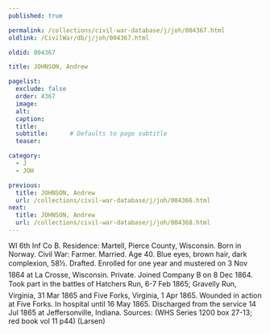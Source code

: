 ```yaml
---
published: true

permalink: /collections/civil-war-database/j/joh/004367.html
oldlink: /CivilWar/db/j/joh/004367.html

oldid: 004367

title: JOHNSON, Andrew

pagelist:
  exclude: false
  order: 4367
  image: 
  alt:
  caption:
  title:
  subtitle:      # Defaults to page subtitle
  teaser:

category: 
  - J 
  - JOH

previous:
  title: JOHNSON, Andrew
  url: /collections/civil-war-database/j/joh/004366.html  
next:
  title: JOHNSON, Andrew
  url: /collections/civil-war-database/j/joh/004368.html   
---
```

WI 6th Inf Co B. Residence: Martell, Pierce County, Wisconsin. Born in Norway. Civil War: Farmer. Married. Age 40. Blue eyes, brown hair, dark complexion, 5&#146;8&frac12;&#148;. Drafted. Enrolled for one year and mustered on 3 Nov 1864 at La Crosse, Wisconsin. Private. Joined Company B on 8 Dec 1864. Took part in the battles of Hatcher&#146;s Run, 6-7 Feb 1865; Gravelly Run, Virginia, 31 Mar 1865 and Five Forks, Virginia, 1 Apr 1865. Wounded in action at Five Forks. In hospital until 16 May 1865. Discharged from the service 14 Jul 1865 at Jeffersonville, Indiana. Sources: (WHS Series 1200 box 27-13; red book vol 11 p44) (Larsen)
